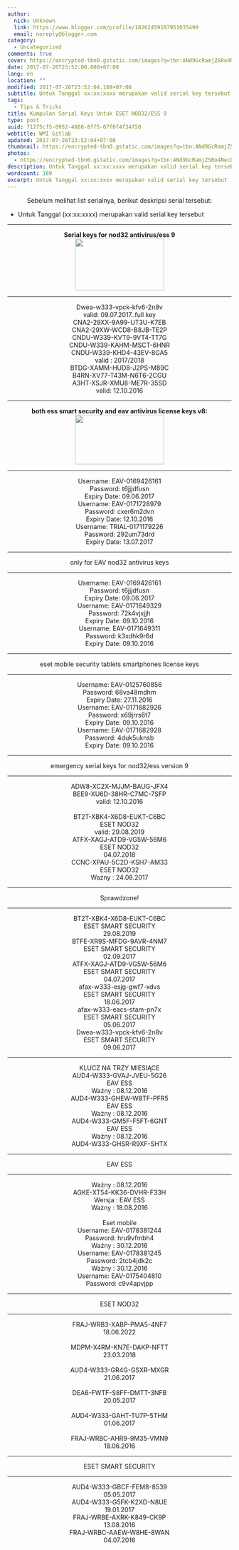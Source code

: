 ```yaml
---
author:
  nick: Unknown
  link: https://www.blogger.com/profile/18262459107951035499
  email: noreply@blogger.com
category:
  - Uncategorized
comments: true
cover: https://encrypted-tbn0.gstatic.com/images?q=tbn:ANd9GcRamjZSRo4NecDhkcMeytN2DOKXp_ZIaEw4c_3Cm8nFUsPJqU-Tgw
date: 2017-07-26T23:52:00.000+07:00
lang: en
location: ""
modified: 2017-07-26T23:52:04.168+07:00
subtitle: Untuk Tanggal xx:xx:xxxx merupakan valid serial key tersebut
tags:
  - Tips & Tricks
title: Kumpulan Serial Keys Untuk ESET NOD32/ESS 9
type: post
uuid: 71275cf5-0952-4888-8ff5-07f0f4f34f50
webtitle: WMI Gitlab
updated: 2017-07-26T23:52:04+07:00
thumbnail: https://encrypted-tbn0.gstatic.com/images?q=tbn:ANd9GcRamjZSRo4NecDhkcMeytN2DOKXp_ZIaEw4c_3Cm8nFUsPJqU-Tgw
photos:
  - https://encrypted-tbn0.gstatic.com/images?q=tbn:ANd9GcRamjZSRo4NecDhkcMeytN2DOKXp_ZIaEw4c_3Cm8nFUsPJqU-Tgw
description: Untuk Tanggal xx:xx:xxxx merupakan valid serial key tersebut
wordcount: 169
excerpt: Untuk Tanggal xx:xx:xxxx merupakan valid serial key tersebut
---
```


<center>Sebelum melihat list serialnya, berikut deskripsi serial tersebut:</center><style amp-custom="">.induk{/* These are technically the same, but use both */   overflow-wrap: break-word;   word-wrap: break-word;    -ms-word-break: break-all;   /* This is the dangerous one in WebKit, as it breaks things wherever */   word-break: break-all;   /* Instead use this non-standard one: */   word-break: break-word;    /* Adds a hyphen where the word breaks, if supported (No Blink) */   -ms-hyphens: auto;   -moz-hyphens: auto;   -webkit-hyphens: auto;   hyphens: auto;  } </style> <div class="induk"><ul><li>Untuk Tanggal (xx:xx:xxxx) merupakan valid serial key tersebut</li></ul></div><center><hr><b>Serial keys for nod32 antivirus/ess 9<div class="separator" style="clear: both; text-align: center;"><a href="https://encrypted-tbn0.gstatic.com/images?q=tbn:ANd9GcRamjZSRo4NecDhkcMeytN2DOKXp_ZIaEw4c_3Cm8nFUsPJqU-Tgw" imageanchor="1" style="margin-left: 1em; margin-right: 1em;" rel="noopener noreferer nofollow"><img border="0" data-original-height="244" data-original-width="416" height="116" src="https://encrypted-tbn0.gstatic.com/images?q=tbn:ANd9GcRamjZSRo4NecDhkcMeytN2DOKXp_ZIaEw4c_3Cm8nFUsPJqU-Tgw" width="200"></a></div></b><hr>Dwea-w333-vpck-kfv6-2n8v<br>valid: 09.07.2017..full key<br>CNA2-29XX-9A99-UT3U-K7EB<br>CNA2-29XW-WCD8-B8JB-TE2P<br>CNDU-W339-KVT9-9VT4-TT7G<br>CNDU-W339-KAHM-MSCT-6HNR<br>CNDU-W339-KHD4-43EV-8GA5<br>valid : 2017/2018<br>BTDG-XAMM-HUD8-J2PS-M89C<br>B4RN-XV77-T43M-N6T6-2CGU<br>A3HT-XSJR-XMU8-ME7R-35SD<br>valid: 12.10.2016 <hr><b>both ess smart security and eav antivirus license keys v8:<div class="separator" style="clear: both; text-align: center;"><a href="https://3.bp.blogspot.com/-WCVxPY4PqBw/WM6wAJBSvJI/AAAAAAAAAS4/x6vxmalvhWQzD7DPncEDUEwwLwPm2ERCQCLcB/s415/eset-smart-security-9-license-keys.jpg" imageanchor="1" style="margin-left: 1em; margin-right: 1em;" rel="noopener noreferer nofollow"><img border="0" data-original-height="233" data-original-width="415" height="111" src="https://3.bp.blogspot.com/-WCVxPY4PqBw/WM6wAJBSvJI/AAAAAAAAAS4/x6vxmalvhWQzD7DPncEDUEwwLwPm2ERCQCLcB/s200/eset-smart-security-9-license-keys.jpg" width="200"></a></div></b><hr>Username: EAV-0169426161<br>Password: t6jjjdfusn<br>Expiry Date: 09.06.2017<br>Username: EAV-0171728979<br>Password: cxer6m2dvn<br>Expiry Date: 12.10.2016<br>Username: TRIAL-0171179226<br>Password: 292um73drd<br>Expiry Date: 13.07.2017<br><hr>only for EAV nod32 antivirus keys<br><hr>Username: EAV-0169426161<br>Password: t6jjjdfusn<br>Expiry Date: 09.06.2017<br>Username: EAV-0171649329<br>Password: 72k4vjxjjh<br>Expiry Date: 09.10.2016<br>Username: EAV-0171649311<br>Password: k3xdhk9r6d<br>Expiry Date: 09.10.2016<hr>eset mobile security tablets smartphones license keys<hr>Username: EAV-0125760856<br>Password: 68va48mdhm<br>Expiry Date: 27.11.2016<br>Username: EAV-0171682926<br>Password: x69jrrs6t7<br>Expiry Date: 09.10.2016<br>Username: EAV-0171682928<br>Password: 4duk5uknsb<br>Expiry Date: 09.10.2016<hr>emergency serial keys for nod32/ess version 9<hr>ADW8-XC2X-MJJM-BAUG-JFX4<br>BEE9-XU6D-38HR-C7MC-7SFP<br>valid: 12.10.2016</center><center><br>BT2T-XBK4-X6D8-EUKT-C6BC<br>ESET NOD32<br>valid: 29.08.2019<br>ATFX-XAGJ-ATD9-VG5W-56M6<br>ESET NOD32<br>04.07.2018<br>CCNC-XPAU-5C2D-KSH7-AM33<br>ESET NOD32<br>Ważny : 24.08.2017<hr>Sprawdzone!</center><center><hr>BT2T-XBK4-X6D8-EUKT-C6BC<br>ESET SMART SECURITY<br>29.08.2019<br>BTFE-XR9S-MFDG-9AVR-4NM7<br>ESET SMART SECURITY<br>02.09.2017<br>ATFX-XAGJ-ATD9-VG5W-56M6<br>ESET SMART SECURITY<br>04.07.2017</center><center>afax-w333-esjg-gwf7-xdvs<br>ESET SMART SECURITY<br>18.06.2017</center><center>afax-w333-eacs-stam-pn7x<br>ESET SMART SECURITY<br>05.06.2017</center><center>Dwea-w333-vpck-kfv6-2n8v<br>ESET SMART SECURITY<br>09.06.2017<br><hr>KLUCZ NA TRZY MIESIĄCE<br>AUD4-W333-GVAJ-JVEU-5G26<br>EAV ESS<br>Ważny : 08.12.2016<br>AUD4-W333-GHEW-W8TF-PFR5<br>EAV ESS<br>Ważny : 08.12.2016<br>AUD4-W333-GM5F-F5FT-6GNT<br>EAV ESS<br>Ważny : 08.12.2016<br>AUD4-W333-GHSR-R9XF-SHTX<hr>EAV ESS<hr>Ważny : 08.12.2016<br>AGKE-XT54-KK36-DVHR-F33H<br>Wersja : EAV ESS<br>Ważny : 18.08.2016<br><br>Eset mobile<br>Username: EAV-0178381244<br>Password: hru9vfmbh4<br>Ważny : 30.12.2016<br>Username: EAV-0178381245<br>Password: 2tcb4jdk2c<br>Ważny : 30.12.2016<br>Username: EAV-0175404810<br>Password: c9v4apvjpp<br><hr>ESET NOD32<hr>FRAJ-WRB3-XABP-PMA5-4NF7<br>18.06.2022<br><br>MDPM-X4RM-KN7E-DAKP-NFTT<br>23.03.2018<br><br>AUD4-W333-GR4G-GSXR-MXGR<br>21.06.2017<br><br>DEA6-FWTF-S8FF-DMTT-3NFB<br>20.05.2017<br><br>AUD4-W333-GAHT-TU7P-5THM<br>01.06.2017<br><br>FRAJ-WRBC-AHR9-9M35-VMN9<br>18.06.2016<br><hr>ESET SMART SECURITY<hr>AUD4-W333-GBCF-FEM8-8539<br>05.05.2017<br>AUD4-W333-G5FK-K2XD-N8UE<br>19.01.2017<br>FRAJ-WRBE-AXRK-K849-CK9P<br>13.08.2016<br>FRAJ-WRBC-AAEW-W8HE-8WAN<br>04.07.2016</center>